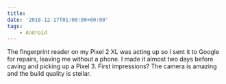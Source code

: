 ```yaml
---
title:
date: '2018-12-17T01:00:00+00:00'
tags:
    - Android
---
```


The fingerprint reader on my Pixel 2 XL was acting up so I sent it to Google for repairs, leaving me without a phone. I made it almost two days before caving and picking up a Pixel 3. First impressions? The camera is amazing and the build quality is stellar.